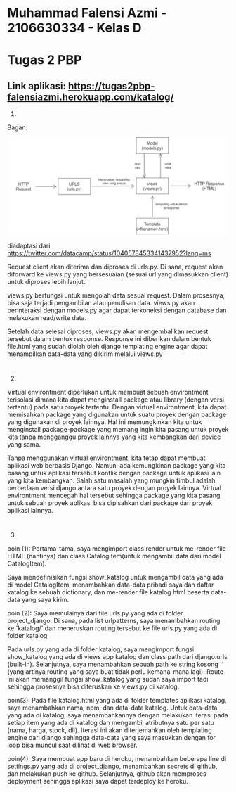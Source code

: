 # Muhammad Falensi Azmi - 2106630334 - Kelas D
# Tugas 2 PBP
## Link aplikasi: https://tugas2pbp-falensiazmi.herokuapp.com/katalog/

1.
Bagan:

![this is an image](https://raw.githubusercontent.com/FrinzTheCoder/tugas2pbp/main/katalog/images/diagram.png)

diadaptasi dari https://twitter.com/datacamp/status/1040578453341437952?lang=ms

Request client akan diterima dan diproses di urls.py. Di sana, request akan diforward ke views.py yang bersesuaian (sesuai url yang dimasukkan client) untuk diproses lebih lanjut.

views.py berfungsi untuk mengolah data sesuai request. Dalam prosesnya, bisa saja terjadi pengambilan atau penulisan data. views.py akan berinteraksi dengan models.py agar dapat terkoneksi dengan database dan melakukan read/write data.

Setelah data selesai diproses, views.py akan mengembalikan request tersebut dalam bentuk response. Response ini diberikan dalam bentuk file.html yang sudah diolah oleh django templating engine agar dapat menampilkan data-data yang dikirim melalui views.py

#

2.
Virtual environtment diperlukan untuk membuat sebuah environtment terisolasi dimana kita dapat menginstall package atau library (dengan versi tertentu) pada satu proyek tertentu. Dengan virtual environtment, kita dapat memisahkan package yang digunakan untuk suatu proyek dengan package yang digunakan di proyek lainnya. Hal ini memungkinkan kita untuk menginstall package-package yang memang ingin kita pasang untuk proyek kita tanpa mengganggu proyek lainnya yang kita kembangkan dari device yang sama.

Tanpa menggunakan virtual environtment, kita tetap dapat membuat aplikasi web berbasis Django. Namun, ada kemungkinan package yang kita pasang untuk aplikasi tersebut konflik dengan package untuk aplikasi lain yang kita kembangkan. Salah satu masalah yang mungkin timbul adalah perbedaan versi django antara satu proyek dengan proyek lainnya. Virtual environtment mencegah hal tersebut sehingga package yang kita pasang untuk sebuah proyek aplikasi bisa dipisahkan dari package dari proyek aplikasi lainnya.

#

3.
poin (1):
Pertama-tama, saya mengimport class render untuk me-render file HTML (nantinya) dan class CatalogItem(untuk mengambil data dari model CatalogItem).

Saya mendefinisikan fungsi show_katalog untuk mengambil data yang ada di model CatalogItem, menambahkan data-data pribadi saya dan daftar katalog ke sebuah dictionary, dan me-render file katalog.html beserta data-data yang saya kirim.

poin (2):
Saya memulainya dari file urls.py yang ada di folder project_django. Di sana, pada list urlpatterns, saya menambahkan routing ke 'katalog/' dan meneruskan routing tersebut ke file urls.py yang ada di folder katalog

Pada urls.py yang ada di folder katalog, saya mengimport fungsi show_katalog yang ada di views app katalog dan class path dari django.urls (built-in). Selanjutnya, saya menambahkan sebuah path ke string kosong '' (yang artinya routing yang saya buat tidak perlu kemana-mana lagi). Route ini akan memanggil fungsi show_katalog yang sudah saya import tadi sehingga prosesnya bisa diteruskan ke views.py di katalog.

poin(3):
Pada file katalog.html yang ada di folder templates aplikasi katalog, saya menambahkan nama, npm, dan data-data katalog. Untuk data-data yang ada di katalog, saya menambahkannya dengan melakukan iterasi pada setiap item yang ada di katalog dan mengambil atributnya satu per satu (nama, harga, stock, dll). Iterasi ini akan diterjemahkan oleh templating engine dari django sehingga data-data yang saya masukkan dengan for loop bisa muncul saat dilihat di web browser.

poin(4):
Saya membuat app baru di heroku, menambahkan beberapa line di settings.py yang ada di project_django, menambahkan secrets di github, dan melakukan push ke github. Selanjutnya, github akan memproses deployment sehingga aplikasi saya dapat terdeploy ke heroku.
